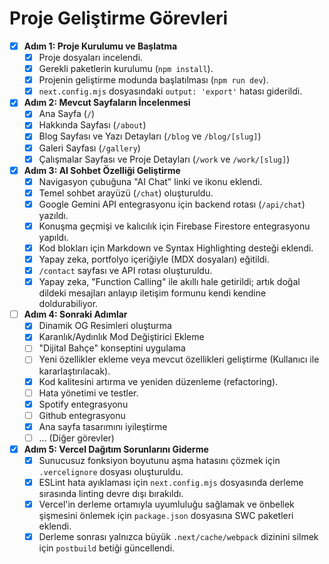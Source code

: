 # Proje Geliştirme Görevleri

- [x] **Adım 1: Proje Kurulumu ve Başlatma**
  - [x] Proje dosyaları incelendi.
  - [x] Gerekli paketlerin kurulumu (`npm install`).
  - [x] Projenin geliştirme modunda başlatılması (`npm run dev`).
  - [x] `next.config.mjs` dosyasındaki `output: 'export'` hatası giderildi.

- [x] **Adım 2: Mevcut Sayfaların İncelenmesi**
  - [x] Ana Sayfa (`/`)
  - [x] Hakkında Sayfası (`/about`)
  - [x] Blog Sayfası ve Yazı Detayları (`/blog` ve `/blog/[slug]`)
  - [x] Galeri Sayfası (`/gallery`)
  - [x] Çalışmalar Sayfası ve Proje Detayları (`/work` ve `/work/[slug]`)

- [x] **Adım 3: AI Sohbet Özelliği Geliştirme**
  - [x] Navigasyon çubuğuna "AI Chat" linki ve ikonu eklendi.
  - [x] Temel sohbet arayüzü (`/chat`) oluşturuldu.
  - [x] Google Gemini API entegrasyonu için backend rotası (`/api/chat`) yazıldı.
  - [x] Konuşma geçmişi ve kalıcılık için Firebase Firestore entegrasyonu yapıldı.
  - [x] Kod blokları için Markdown ve Syntax Highlighting desteği eklendi.
  - [x] Yapay zeka, portfolyo içeriğiyle (MDX dosyaları) eğitildi.
  - [x] `/contact` sayfası ve API rotası oluşturuldu.
  - [x] Yapay zeka, "Function Calling" ile akıllı hale getirildi; artık doğal dildeki mesajları anlayıp iletişim formunu kendi kendine doldurabiliyor.

- [ ] **Adım 4: Sonraki Adımlar**
  - [x] Dinamik OG Resimleri oluşturma
  - [x] Karanlık/Aydınlık Mod Değiştirici Ekleme
  - [ ] "Dijital Bahçe" konseptini uygulama
  - [ ] Yeni özellikler ekleme veya mevcut özellikleri geliştirme (Kullanıcı ile kararlaştırılacak).
  - [x] Kod kalitesini artırma ve yeniden düzenleme (refactoring).
  - [ ] Hata yönetimi ve testler.
  - [x] Spotify entegrasyonu
  - [ ] Github entegrasyonu
  - [x] Ana sayfa tasarımını iyileştirme
  - [ ] ... (Diğer görevler)

- [x] **Adım 5: Vercel Dağıtım Sorunlarını Giderme**
  - [x] Sunucusuz fonksiyon boyutunu aşma hatasını çözmek için `.vercelignore` dosyası oluşturuldu.
  - [x] ESLint hata ayıklaması için `next.config.mjs` dosyasında derleme sırasında linting devre dışı bırakıldı.
  - [x] Vercel'in derleme ortamıyla uyumluluğu sağlamak ve önbellek şişmesini önlemek için `package.json` dosyasına SWC paketleri eklendi.
  - [x] Derleme sonrası yalnızca büyük `.next/cache/webpack` dizinini silmek için `postbuild` betiği güncellendi. 